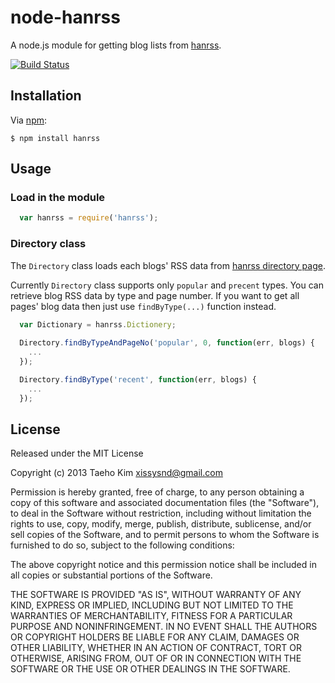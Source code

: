 # node-hanrss

A node.js module for getting blog lists from [hanrss](http://www.hanrss).

[![Build Status](https://travis-ci.org/xissy/node-hanrss.png?branch=master)](https://travis-ci.org/xissy/node-hanrss)


## Installation

Via [npm](https://npmjs.org):

    $ npm install hanrss
  

## Usage

### Load in the module
```javascript
  var hanrss = require('hanrss');
```

### Directory class
The `Directory` class loads each blogs' RSS data from 
[hanrss directory page](http://www.hanrss.com/directory/).

Currently `Directory` class supports only `popular` and `precent` types.
You can retrieve blog RSS data by type and page number. If you want to 
get all pages' blog data then just use `findByType(...)` function instead.

```javascript
  var Dictionary = hanrss.Dictionery;
  
  Directory.findByTypeAndPageNo('popular', 0, function(err, blogs) {
    ...
  });

  Directory.findByType('recent', function(err, blogs) {
    ...
  });
```


## License

Released under the MIT License

Copyright (c) 2013 Taeho Kim <xissysnd@gmail.com>

Permission is hereby granted, free of charge, to any person obtaining a copy
of this software and associated documentation files (the "Software"), to deal
in the Software without restriction, including without limitation the rights
to use, copy, modify, merge, publish, distribute, sublicense, and/or sell
copies of the Software, and to permit persons to whom the Software is
furnished to do so, subject to the following conditions:

The above copyright notice and this permission notice shall be included in
all copies or substantial portions of the Software.

THE SOFTWARE IS PROVIDED "AS IS", WITHOUT WARRANTY OF ANY KIND, EXPRESS OR IMPLIED, INCLUDING BUT NOT LIMITED TO THE WARRANTIES OF MERCHANTABILITY, FITNESS FOR A PARTICULAR PURPOSE AND NONINFRINGEMENT. IN NO EVENT SHALL THE AUTHORS OR COPYRIGHT HOLDERS BE LIABLE FOR ANY CLAIM, DAMAGES OR OTHER LIABILITY, WHETHER IN AN ACTION OF CONTRACT, TORT OR OTHERWISE, ARISING FROM, OUT OF OR IN CONNECTION WITH THE SOFTWARE OR THE USE OR OTHER DEALINGS IN THE SOFTWARE.
